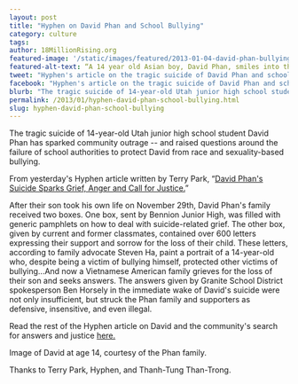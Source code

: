 ```yaml
---
layout: post
title: "Hyphen on David Phan and School Bullying"
category: culture
tags:
author: 18MillionRising.org
featured-image: '/static/images/featured/2013-01-04-david-phan-bullying.jpg'
featured-alt-text: “A 14 year old Asian boy, David Phan, smiles into the camera. He has braces and wears a grey cap. He is outdoors with trees in the background.”
tweet: "Hyphen's article on the tragic suicide of David Phan and school bullying #18MR"
facebook: "Hyphen's article on the tragic suicide of David Phan and school bullying #18MR"
blurb: "The tragic suicide of 14-year-old Utah junior high school student David Phan has sparked community outrage -- and raised questions around the failure of school authorities to protect David from race and sexuality-based bullying."
permalink: /2013/01/hyphen-david-phan-school-bullying.html
slug: hyphen-david-phan-school-bullying
---
```

	
The tragic suicide of 14-year-old Utah junior high school student David Phan has sparked community outrage -- and raised questions around the failure of school authorities to protect David from race and sexuality-based bullying.

From yesterday's Hyphen article written by Terry Park, “<a href="http://www.hyphenmagazine.com/blog/archive/2013/01/david-phans-suicide-sparks-grief-anger-and-call-justice">David Phan's Suicide Sparks Grief, Anger and Call for Justice.</a>”

After their son took his own life on November 29th, David Phan's family received two boxes. One box, sent by Bennion Junior High, was filled with generic pamphlets on how to deal with suicide-related grief. The other box, given by current and former classmates, contained over 600 letters expressing their support and sorrow for the loss of their child. These letters, according to family advocate Steven Ha, paint a portrait of a 14-year-old who, despite being a victim of bullying himself, protected other victims of bullying...And now a Vietnamese American family grieves for the loss of their son and seeks answers. The answers given by Granite School District spokesperson Ben Horsely in the immediate wake of David's suicide were not only insufficient, but struck the Phan family and supporters as defensive, insensitive, and even illegal.

Read the rest of the Hyphen article on David and the community's search for answers and justice <a href="http://www.hyphenmagazine.com/blog/archive/2013/01/david-phans-suicide-sparks-grief-anger-and-call-justice">here.</a>

Image of David at age 14, courtesy of the Phan family.

Thanks to Terry Park, Hyphen, and Thanh-Tung Than-Trong.